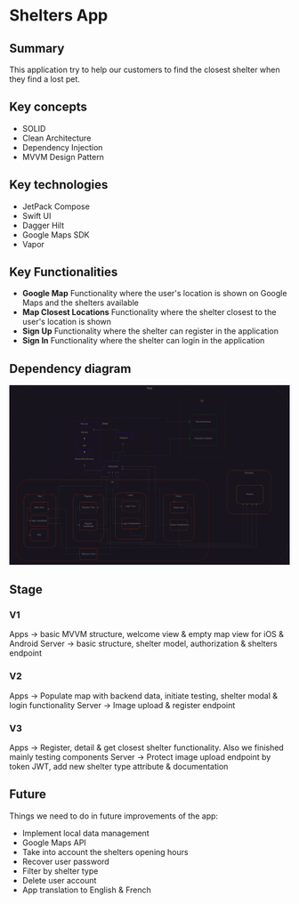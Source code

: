 #  Shelters App

## Summary
This application try to help our customers to find the closest shelter when they find a lost pet.

## Key concepts
+ SOLID
+ Clean Architecture
+ Dependency Injection
+ MVVM Design Pattern

## Key technologies
+ JetPack Compose 
+ Swift UI
+ Dagger Hilt
+ Google Maps SDK
+ Vapor

## Key Functionalities
+ **Google Map**
    Functionality where the user's location is shown on Google Maps and the shelters available
+ **Map Closest Locations**
    Functionality where the shelter closest to the user's location is shown
+ **Sign Up**
    Functionality where the shelter can register in the application
+ **Sign In**
    Functionality where the shelter can login in the application

## Dependency diagram
![dependency_diagram](./docs/ShelterAppDependencyDiagram.png)

## Stage
### V1
Apps -> basic MVVM structure, welcome view & empty map view for iOS & Android
Server ->  basic structure, shelter model, authorization & shelters endpoint

### V2
Apps -> Populate map with backend data, initiate testing, shelter modal & login functionality
Server -> Image upload & register endpoint

### V3
Apps -> Register, detail & get closest shelter functionality. Also we finished mainly testing components
Server -> Protect image upload endpoint by token JWT, add new shelter type attribute & documentation 

## Future
Things we need to do in future improvements of the app:

+ Implement local data management
+ Google Maps API
+ Take into account the shelters opening hours
+ Recover user password
+ Filter by shelter type
+ Delete user account
+ App translation to English & French






